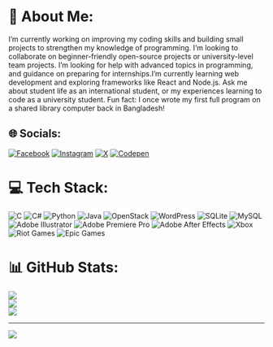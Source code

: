 # 🔭 About Me:
I’m currently working on improving my coding skills and building small projects to strengthen my knowledge of programming. I’m looking to collaborate on beginner-friendly open-source projects or university-level team projects. I’m looking for help with advanced topics in programming, and guidance on preparing for internships.I’m currently learning web development and exploring frameworks like React and Node.js. Ask me about student life as an international student, or my experiences learning to code as a university student. Fun fact: I once wrote my first full program on a shared library computer back in Bangladesh!

## 🌐 Socials:
[![Facebook](https://img.shields.io/badge/Facebook-%231877F2.svg?logo=Facebook&logoColor=white)](https://facebook.com/cubacteriafr) [![Instagram](https://img.shields.io/badge/Instagram-%23E4405F.svg?logo=Instagram&logoColor=white)](https://instagram.com/cubacteria) [![X](https://img.shields.io/badge/X-black.svg?logo=X&logoColor=white)](https://x.com/Cubacteria) 
[![Codepen](https://img.shields.io/badge/Codepen-000000?style=for-the-badge&logo=codepen&logoColor=white)](https://codepen.io/Cubacteria) 

# 💻 Tech Stack:
![C](https://img.shields.io/badge/c-%2300599C.svg?style=for-the-badge&logo=c&logoColor=white) ![C#](https://img.shields.io/badge/c%23-%23239120.svg?style=for-the-badge&logo=csharp&logoColor=white) ![Python](https://img.shields.io/badge/python-3670A0?style=for-the-badge&logo=python&logoColor=ffdd54) ![Java](https://img.shields.io/badge/java-%23ED8B00.svg?style=for-the-badge&logo=openjdk&logoColor=white) ![OpenStack](https://img.shields.io/badge/Openstack-%23f01742.svg?style=for-the-badge&logo=openstack&logoColor=white) ![WordPress](https://img.shields.io/badge/WordPress-%23117AC9.svg?style=for-the-badge&logo=WordPress&logoColor=white) ![SQLite](https://img.shields.io/badge/sqlite-%2307405e.svg?style=for-the-badge&logo=sqlite&logoColor=white) ![MySQL](https://img.shields.io/badge/mysql-4479A1.svg?style=for-the-badge&logo=mysql&logoColor=white) ![Adobe Illustrator](https://img.shields.io/badge/adobe%20illustrator-%23FF9A00.svg?style=for-the-badge&logo=adobe%20illustrator&logoColor=white) ![Adobe Premiere Pro](https://img.shields.io/badge/Adobe%20Premiere%20Pro-9999FF.svg?style=for-the-badge&logo=Adobe%20Premiere%20Pro&logoColor=white) ![Adobe After Effects](https://img.shields.io/badge/Adobe%20After%20Effects-9999FF.svg?style=for-the-badge&logo=Adobe%20After%20Effects&logoColor=white) ![Xbox](https://img.shields.io/badge/xbox-%23107C10.svg?style=for-the-badge&logo=xbox&logoColor=white) ![Riot Games](https://img.shields.io/badge/riotgames-D32936.svg?style=for-the-badge&logo=riotgames&logoColor=white) ![Epic Games](https://img.shields.io/badge/epicgames-%23313131.svg?style=for-the-badge&logo=epicgames&logoColor=white) 

# 📊 GitHub Stats:
![](https://github-readme-stats.vercel.app/api?username=cubacteria&theme=dark&hide_border=false&include_all_commits=false&count_private=false)<br/>
![](https://github-readme-streak-stats.herokuapp.com/?user=cubacteria&theme=dark&hide_border=false)<br/>
![](https://github-readme-stats.vercel.app/api/top-langs/?username=cubacteria&theme=dark&hide_border=false&include_all_commits=false&count_private=false&layout=compact)

---
[![](https://visitcount.itsvg.in/api?id=cubacteria&icon=0&color=0)](https://visitcount.itsvg.in)


  
